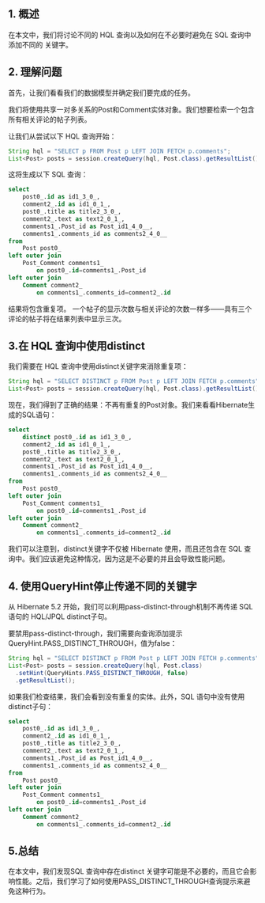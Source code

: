 ## 1. 概述

在本文中，我们将讨论不同的 HQL 查询以及如何在不必要时避免在 SQL 查询中添加不同的 关键字。

## 2. 理解问题

首先，让我们看看我们的数据模型并确定我们要完成的任务。

我们将使用共享一对多关系的Post和Comment实体对象。我们想要检索一个包含所有相关评论的帖子列表。

让我们从尝试以下 HQL 查询开始：

```java
String hql = "SELECT p FROM Post p LEFT JOIN FETCH p.comments";
List<Post> posts = session.createQuery(hql, Post.class).getResultList();
```

这将生成以下 SQL 查询：

```sql
select
    post0_.id as id1_3_0_,
    comment2_.id as id1_0_1_,
    post0_.title as title2_3_0_,
    comment2_.text as text2_0_1_,
    comments1_.Post_id as Post_id1_4_0__,
    comments1_.comments_id as comments2_4_0__
from
    Post post0_
left outer join
    Post_Comment comments1_
        on post0_.id=comments1_.Post_id
left outer join
    Comment comment2_
        on comments1_.comments_id=comment2_.id
```

结果将包含重复项。 一个帖子的显示次数与相关评论的次数一样多——具有三个评论的帖子将在结果列表中显示三次。

## 3.在 HQL 查询中使用distinct

我们需要在 HQL 查询中使用distinct关键字来消除重复项：

```java
String hql = "SELECT DISTINCT p FROM Post p LEFT JOIN FETCH p.comments";
List<Post> posts = session.createQuery(hql, Post.class).getResultList();
```

现在，我们得到了正确的结果：不再有重复的Post对象。我们来看看Hibernate生成的SQL语句：

```sql
select
    distinct post0_.id as id1_3_0_,
    comment2_.id as id1_0_1_,
    post0_.title as title2_3_0_,
    comment2_.text as text2_0_1_,
    comments1_.Post_id as Post_id1_4_0__,
    comments1_.comments_id as comments2_4_0__
from
    Post post0_
left outer join
    Post_Comment comments1_
        on post0_.id=comments1_.Post_id
left outer join
    Comment comment2_
        on comments1_.comments_id=comment2_.id

```

我们可以注意到，distinct关键字不仅被 Hibernate 使用，而且还包含在 SQL 查询中。我们应该避免这种情况，因为这是不必要的并且会导致性能问题。

## 4. 使用QueryHint停止传递不同的关键字

从 Hibernate 5.2 开始，我们可以利用pass-distinct-through机制不再传递 SQL 语句的 HQL/JPQL distinct子句。

要禁用pass-distinct-through，我们需要向查询添加提示QueryHint.PASS_DISTINCT_THROUGH，值为false：

```java
String hql = "SELECT DISTINCT p FROM Post p LEFT JOIN FETCH p.comments";
List<Post> posts = session.createQuery(hql, Post.class)
  .setHint(QueryHints.PASS_DISTINCT_THROUGH, false)
  .getResultList();
```

如果我们检查结果，我们会看到没有重复的实体。此外，SQL 语句中没有使用distinct子句：

```sql
select
    post0_.id as id1_3_0_,
    comment2_.id as id1_0_1_,
    post0_.title as title2_3_0_,
    comment2_.text as text2_0_1_,
    comments1_.Post_id as Post_id1_4_0__,
    comments1_.comments_id as comments2_4_0__ 
from
    Post post0_ 
left outer join
    Post_Comment comments1_ 
        on post0_.id=comments1_.Post_id 
left outer join
    Comment comment2_ 
        on comments1_.comments_id=comment2_.id
```

## 5.总结

在本文中，我们发现SQL 查询中存在distinct 关键字可能是不必要的，而且它会影响性能。之后，我们学习了如何使用PASS_DISTINCT_THROUGH查询提示来避免这种行为。